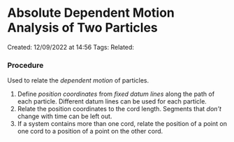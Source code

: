 # Absolute Dependent Motion Analysis of Two Particles
Created: 12/09/2022 at 14:56
Tags: 
Related:

### Procedure
Used to relate the *dependent motion* of particles.

1. Define *position coordinates* from *fixed datum lines* along the path of each particle. Different datum lines can be used for each particle.
2. Relate the position coordinates to the cord length. Segments that *don't* change with time can be left out.
3. If a system contains more than one cord, relate the position of a point on one cord to a position of a point on the other cord.
